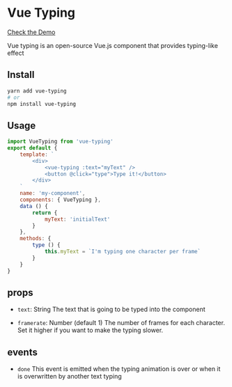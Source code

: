 # Vue Typing
[Check the Demo](https://nifty-albattani-956460.netlify.com/)

Vue typing is an open-source Vue.js component that provides typing-like effect

## Install
```bash
yarn add vue-typing
# or
npm install vue-typing
```

## Usage
```js
import VueTyping from 'vue-typing'
export default {
    template: `
        <div>
            <vue-typing :text="myText" />
            <button @click="type">Type it!</button>
        </div>
    `
    name: 'my-component',
    components: { VueTyping },
    data () {
        return {
            myText: 'initialText'
        }
    },
    methods: {
        type () {
            this.myText = `I'm typing one character per frame`
        }
    }
}
```

## props
- `text`: String
The text that is going to be typed into the component

- `framerate`: Number (default 1)
The number of frames for each character. Set it higher if you want to make the typing slower.

## events
- `done`
This event is emitted when the typing animation is over or when it is overwritten by another text typing
